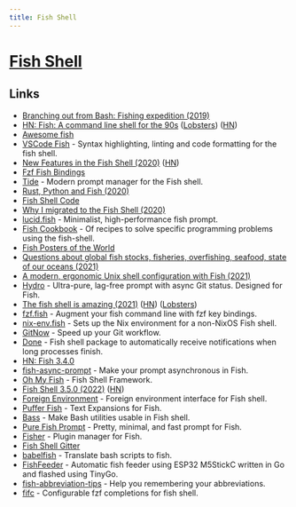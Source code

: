 ```yaml
---
title: Fish Shell
---
```


# [Fish Shell](https://fishshell.com/)

## Links

- [Branching out from Bash: Fishing expedition (2019)](https://brettterpstra.com/2019/10/11/branching-out-from-bash-fishing-expedition/)
- [HN: Fish: A command line shell for the 90s](https://news.ycombinator.com/item?id=21361696) ([Lobsters](https://lobste.rs/s/hvlzor/fish_friendly_interactive_shell)) ([HN](https://news.ycombinator.com/item?id=27180420))
- [Awesome fish](https://github.com/jorgebucaran/awesome-fish)
- [VSCode Fish](https://github.com/bmalehorn/vscode-fish) - Syntax highlighting, linting and code formatting for the fish shell.
- [New Features in the Fish Shell (2020)](https://lwn.net/SubscriberLink/832429/5a786cc0fed26353/) ([HN](https://news.ycombinator.com/item?id=24631138))
- [Fzf Fish Bindings](https://github.com/jethrokuan/fzf)
- [Tide](https://github.com/IlanCosman/tide) - Modern prompt manager for the Fish shell.
- [Rust, Python and Fish (2020)](https://benjamin.computer/posts/2020-12-12-rust-python.html)
- [Fish Shell Code](https://github.com/fish-shell/fish-shell)
- [Why I migrated to the Fish Shell (2020)](https://caarlos0.dev/posts/fish/)
- [lucid.fish](https://github.com/mattgreen/lucid.fish) - Minimalist, high-performance fish prompt.
- [Fish Cookbook](https://github.com/jorgebucaran/cookbook.fish) - Of recipes to solve specific programming problems using the fish-shell.
- [Fish Posters of the World](http://www.fishposters.com/)
- [Questions about global fish stocks, fisheries, overfishing, seafood, state of our oceans (2021)](https://twitter.com/_HannahRitchie/status/1419575591712575493)
- [A modern, ergonomic Unix shell configuration with Fish (2021)](https://dev.to/yonkeltron/a-modern-ergonomic-unix-shell-configuration-with-fish-4dio)
- [Hydro](https://github.com/jorgebucaran/hydro) - Ultra-pure, lag-free prompt with async Git status. Designed for Fish.
- [The fish shell is amazing (2021)](https://rmpr.xyz/the-fish-shell-is-amazing/) ([HN](https://news.ycombinator.com/item?id=29341390)) ([Lobsters](https://lobste.rs/s/pj0byo/fish_shell_is_amazing))
- [fzf.fish](https://github.com/PatrickF1/fzf.fish) - Augment your fish command line with fzf key bindings.
- [nix-env.fish](https://github.com/lilyball/nix-env.fish) - Sets up the Nix environment for a non-NixOS Fish shell.
- [GitNow](https://github.com/joseluisq/gitnow) - Speed up your Git workflow.
- [Done](https://github.com/franciscolourenco/done) - Fish shell package to automatically receive notifications when long processes finish.
- [HN: Fish 3.4.0](https://news.ycombinator.com/item?id=30734072)
- [fish-async-prompt](https://github.com/acomagu/fish-async-prompt) - Make your prompt asynchronous in Fish.
- [Oh My Fish](https://github.com/oh-my-fish/oh-my-fish) - Fish Shell Framework.
- [Fish Shell 3.5.0 (2022)](https://fishshell.com/docs/current/relnotes.html#fish-3-5-0-released-june-16-2022) ([HN](https://news.ycombinator.com/item?id=31768405))
- [Foreign Environment](https://github.com/oh-my-fish/plugin-foreign-env) - Foreign environment interface for Fish shell.
- [Puffer Fish](https://github.com/nickeb96/puffer-fish) - Text Expansions for Fish.
- [Bass](https://github.com/edc/bass) - Make Bash utilities usable in Fish shell.
- [Pure Fish Prompt](https://github.com/pure-fish/pure) - Pretty, minimal, and fast prompt for Fish.
- [Fisher](https://github.com/jorgebucaran/fisher) - Plugin manager for Fish.
- [Fish Shell Gitter](https://gitter.im/fish-shell/fish-shell#)
- [babelfish](https://github.com/bouk/babelfish) - Translate bash scripts to fish.
- [FishFeeder](https://github.com/itohio/FishFeeder) - Automatic fish feeder using ESP32 M5StickC written in Go and flashed using TinyGo.
- [fish-abbreviation-tips](https://github.com/gazorby/fish-abbreviation-tips) - Help you remembering your abbreviations.
- [fifc](https://github.com/gazorby/fifc) - Configurable fzf completions for fish shell.
